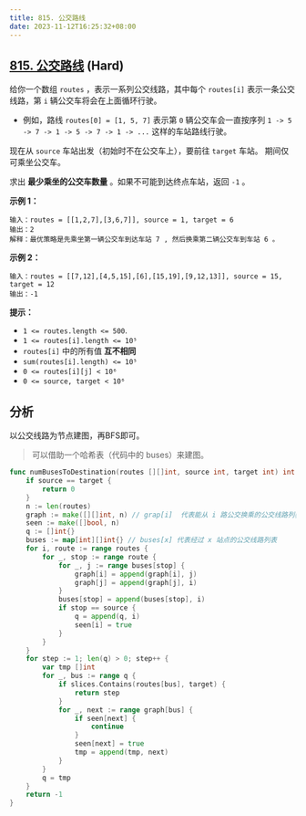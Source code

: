 ```yaml
---
title: 815. 公交路线
date: 2023-11-12T16:25:32+08:00
---
```


## [815. 公交路线](https://leetcode.cn/problems/bus-routes) (Hard)

给你一个数组 `routes` ，表示一系列公交线路，其中每个 `routes[i]` 表示一条公交线路，第 `i` 辆公交车将会在上面循环行驶。

- 例如，路线 `routes[0] = [1, 5, 7]` 表示第 `0` 辆公交车会一直按序列 `1 -> 5 -> 7 -> 1 -> 5 -> 7 -> 1 -> ...` 这样的车站路线行驶。

现在从 `source` 车站出发（初始时不在公交车上），要前往 `target` 车站。 期间仅可乘坐公交车。

求出 **最少乘坐的公交车数量** 。如果不可能到达终点车站，返回 `-1` 。

**示例 1：**

```
输入：routes = [[1,2,7],[3,6,7]], source = 1, target = 6
输出：2
解释：最优策略是先乘坐第一辆公交车到达车站 7 , 然后换乘第二辆公交车到车站 6 。

```

**示例 2：**

```
输入：routes = [[7,12],[4,5,15],[6],[15,19],[9,12,13]], source = 15, target = 12
输出：-1

```

**提示：**

- `1 <= routes.length <= 500`.
- `1 <= routes[i].length <= 10⁵`
- `routes[i]` 中的所有值 **互不相同**
- `sum(routes[i].length) <= 10⁵`
- `0 <= routes[i][j] < 10⁶`
- `0 <= source, target < 10⁶`

## 分析

以公交线路为节点建图，再BFS即可。

> 可以借助一个哈希表（代码中的 buses）来建图。

```go
func numBusesToDestination(routes [][]int, source int, target int) int {
	if source == target {
		return 0
	}
	n := len(routes)
	graph := make([][]int, n) // grap[i]  代表能从 i 路公交换乘的公交线路列表
	seen := make([]bool, n)
	q := []int{}
	buses := map[int][]int{} // buses[x] 代表经过 x 站点的公交线路列表
	for i, route := range routes {
		for _, stop := range route {
			for _, j := range buses[stop] {
				graph[i] = append(graph[i], j)
				graph[j] = append(graph[j], i)
			}
			buses[stop] = append(buses[stop], i)
			if stop == source {
				q = append(q, i)
				seen[i] = true
			}
		}
	}
	for step := 1; len(q) > 0; step++ {
		var tmp []int
		for _, bus := range q {
			if slices.Contains(routes[bus], target) {
				return step
			}
			for _, next := range graph[bus] {
				if seen[next] {
					continue
				}
				seen[next] = true
				tmp = append(tmp, next)
			}
		}
		q = tmp
	}
	return -1
}

```
